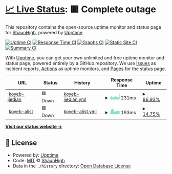 # [📈 Live Status](https://upptime.99g.free.hr): <!--live status--> **🟥 Complete outage**

This repository contains the open-source uptime monitor and status page for [ShaunHigh](https://upptime.99g.free.hr), powered by [Upptime](https://github.com/upptime/upptime).

[![Uptime CI](https://github.com/ShaunHigh/upptime/workflows/Uptime%20CI/badge.svg)](https://github.com/ShaunHigh/upptime/actions?query=workflow%3A%22Uptime+CI%22)
[![Response Time CI](https://github.com/ShaunHigh/upptime/workflows/Response%20Time%20CI/badge.svg)](https://github.com/ShaunHigh/upptime/actions?query=workflow%3A%22Response+Time+CI%22)
[![Graphs CI](https://github.com/ShaunHigh/upptime/workflows/Graphs%20CI/badge.svg)](https://github.com/ShaunHigh/upptime/actions?query=workflow%3A%22Graphs+CI%22)
[![Static Site CI](https://github.com/ShaunHigh/upptime/workflows/Static%20Site%20CI/badge.svg)](https://github.com/ShaunHigh/upptime/actions?query=workflow%3A%22Static+Site+CI%22)
[![Summary CI](https://github.com/ShaunHigh/upptime/workflows/Summary%20CI/badge.svg)](https://github.com/ShaunHigh/upptime/actions?query=workflow%3A%22Summary+CI%22)

With [Upptime](https://upptime.js.org), you can get your own unlimited and free uptime monitor and status page, powered entirely by a GitHub repository. We use [Issues](https://github.com/ShaunHigh/upptime/issues) as incident reports, [Actions](https://github.com/ShaunHigh/upptime/actions) as uptime monitors, and [Pages](https://upptime.99g.free.hr) for the status page.

<!--start: status pages-->
<!-- This summary is generated by Upptime (https://github.com/upptime/upptime) -->
<!-- Do not edit this manually, your changes will be overwritten -->
<!-- prettier-ignore -->
| URL | Status | History | Response Time | Uptime |
| --- | ------ | ------- | ------------- | ------ |
| <img alt="" src="https://icons.duckduckgo.com/ip3/ray-mortysss.koyeb.app.ico" height="13"> [koyeb-jiedian](https://ray-mortysss.koyeb.app) | 🟥 Down | [koyeb-jiedian.yml](https://github.com/ShaunHigh/upptime/commits/HEAD/history/koyeb-jiedian.yml) | <details><summary><img alt="Response time graph" src="./graphs/koyeb-jiedian/response-time-week.png" height="20"> 231ms</summary><br><a href="https://99g.free.hr/history/koyeb-jiedian"><img alt="Response time 190" src="https://img.shields.io/endpoint?url=https%3A%2F%2Fraw.githubusercontent.com%2FShaunHigh%2Fupptime%2FHEAD%2Fapi%2Fkoyeb-jiedian%2Fresponse-time.json"></a><br><a href="https://99g.free.hr/history/koyeb-jiedian"><img alt="24-hour response time 404" src="https://img.shields.io/endpoint?url=https%3A%2F%2Fraw.githubusercontent.com%2FShaunHigh%2Fupptime%2FHEAD%2Fapi%2Fkoyeb-jiedian%2Fresponse-time-day.json"></a><br><a href="https://99g.free.hr/history/koyeb-jiedian"><img alt="7-day response time 231" src="https://img.shields.io/endpoint?url=https%3A%2F%2Fraw.githubusercontent.com%2FShaunHigh%2Fupptime%2FHEAD%2Fapi%2Fkoyeb-jiedian%2Fresponse-time-week.json"></a><br><a href="https://99g.free.hr/history/koyeb-jiedian"><img alt="30-day response time 190" src="https://img.shields.io/endpoint?url=https%3A%2F%2Fraw.githubusercontent.com%2FShaunHigh%2Fupptime%2FHEAD%2Fapi%2Fkoyeb-jiedian%2Fresponse-time-month.json"></a><br><a href="https://99g.free.hr/history/koyeb-jiedian"><img alt="1-year response time 190" src="https://img.shields.io/endpoint?url=https%3A%2F%2Fraw.githubusercontent.com%2FShaunHigh%2Fupptime%2FHEAD%2Fapi%2Fkoyeb-jiedian%2Fresponse-time-year.json"></a></details> | <details><summary><a href="https://99g.free.hr/history/koyeb-jiedian">96.93%</a></summary><a href="https://99g.free.hr/history/koyeb-jiedian"><img alt="All-time uptime 99.02%" src="https://img.shields.io/endpoint?url=https%3A%2F%2Fraw.githubusercontent.com%2FShaunHigh%2Fupptime%2FHEAD%2Fapi%2Fkoyeb-jiedian%2Fuptime.json"></a><br><a href="https://99g.free.hr/history/koyeb-jiedian"><img alt="24-hour uptime 93.20%" src="https://img.shields.io/endpoint?url=https%3A%2F%2Fraw.githubusercontent.com%2FShaunHigh%2Fupptime%2FHEAD%2Fapi%2Fkoyeb-jiedian%2Fuptime-day.json"></a><br><a href="https://99g.free.hr/history/koyeb-jiedian"><img alt="7-day uptime 96.93%" src="https://img.shields.io/endpoint?url=https%3A%2F%2Fraw.githubusercontent.com%2FShaunHigh%2Fupptime%2FHEAD%2Fapi%2Fkoyeb-jiedian%2Fuptime-week.json"></a><br><a href="https://99g.free.hr/history/koyeb-jiedian"><img alt="30-day uptime 99.02%" src="https://img.shields.io/endpoint?url=https%3A%2F%2Fraw.githubusercontent.com%2FShaunHigh%2Fupptime%2FHEAD%2Fapi%2Fkoyeb-jiedian%2Fuptime-month.json"></a><br><a href="https://99g.free.hr/history/koyeb-jiedian"><img alt="1-year uptime 99.02%" src="https://img.shields.io/endpoint?url=https%3A%2F%2Fraw.githubusercontent.com%2FShaunHigh%2Fupptime%2FHEAD%2Fapi%2Fkoyeb-jiedian%2Fuptime-year.json"></a></details>
| <img alt="" src="https://icons.duckduckgo.com/ip3/xlist-shaunsss.koyeb.app.ico" height="13"> [koyeb-alist](https://xlist-shaunsss.koyeb.app) | 🟥 Down | [koyeb-alist.yml](https://github.com/ShaunHigh/upptime/commits/HEAD/history/koyeb-alist.yml) | <details><summary><img alt="Response time graph" src="./graphs/koyeb-alist/response-time-week.png" height="20"> 193ms</summary><br><a href="https://99g.free.hr/history/koyeb-alist"><img alt="Response time 174" src="https://img.shields.io/endpoint?url=https%3A%2F%2Fraw.githubusercontent.com%2FShaunHigh%2Fupptime%2FHEAD%2Fapi%2Fkoyeb-alist%2Fresponse-time.json"></a><br><a href="https://99g.free.hr/history/koyeb-alist"><img alt="24-hour response time 161" src="https://img.shields.io/endpoint?url=https%3A%2F%2Fraw.githubusercontent.com%2FShaunHigh%2Fupptime%2FHEAD%2Fapi%2Fkoyeb-alist%2Fresponse-time-day.json"></a><br><a href="https://99g.free.hr/history/koyeb-alist"><img alt="7-day response time 193" src="https://img.shields.io/endpoint?url=https%3A%2F%2Fraw.githubusercontent.com%2FShaunHigh%2Fupptime%2FHEAD%2Fapi%2Fkoyeb-alist%2Fresponse-time-week.json"></a><br><a href="https://99g.free.hr/history/koyeb-alist"><img alt="30-day response time 173" src="https://img.shields.io/endpoint?url=https%3A%2F%2Fraw.githubusercontent.com%2FShaunHigh%2Fupptime%2FHEAD%2Fapi%2Fkoyeb-alist%2Fresponse-time-month.json"></a><br><a href="https://99g.free.hr/history/koyeb-alist"><img alt="1-year response time 174" src="https://img.shields.io/endpoint?url=https%3A%2F%2Fraw.githubusercontent.com%2FShaunHigh%2Fupptime%2FHEAD%2Fapi%2Fkoyeb-alist%2Fresponse-time-year.json"></a></details> | <details><summary><a href="https://99g.free.hr/history/koyeb-alist">14.75%</a></summary><a href="https://99g.free.hr/history/koyeb-alist"><img alt="All-time uptime 86.23%" src="https://img.shields.io/endpoint?url=https%3A%2F%2Fraw.githubusercontent.com%2FShaunHigh%2Fupptime%2FHEAD%2Fapi%2Fkoyeb-alist%2Fuptime.json"></a><br><a href="https://99g.free.hr/history/koyeb-alist"><img alt="24-hour uptime 0.00%" src="https://img.shields.io/endpoint?url=https%3A%2F%2Fraw.githubusercontent.com%2FShaunHigh%2Fupptime%2FHEAD%2Fapi%2Fkoyeb-alist%2Fuptime-day.json"></a><br><a href="https://99g.free.hr/history/koyeb-alist"><img alt="7-day uptime 14.75%" src="https://img.shields.io/endpoint?url=https%3A%2F%2Fraw.githubusercontent.com%2FShaunHigh%2Fupptime%2FHEAD%2Fapi%2Fkoyeb-alist%2Fuptime-week.json"></a><br><a href="https://99g.free.hr/history/koyeb-alist"><img alt="30-day uptime 80.38%" src="https://img.shields.io/endpoint?url=https%3A%2F%2Fraw.githubusercontent.com%2FShaunHigh%2Fupptime%2FHEAD%2Fapi%2Fkoyeb-alist%2Fuptime-month.json"></a><br><a href="https://99g.free.hr/history/koyeb-alist"><img alt="1-year uptime 86.23%" src="https://img.shields.io/endpoint?url=https%3A%2F%2Fraw.githubusercontent.com%2FShaunHigh%2Fupptime%2FHEAD%2Fapi%2Fkoyeb-alist%2Fuptime-year.json"></a></details>

<!--end: status pages-->

[**Visit our status website →**](https://upptime.99g.free.hr)

## 📄 License

- Powered by: [Upptime](https://github.com/upptime/upptime)
- Code: [MIT](./LICENSE) © [ShaunHigh](https://upptime.99g.free.hr)
- Data in the `./history` directory: [Open Database License](https://opendatacommons.org/licenses/odbl/1-0/)
